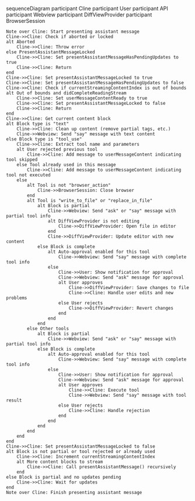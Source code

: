 sequenceDiagram
    participant Cline
    participant User
    participant API
    participant Webview
    participant DiffViewProvider
    participant BrowserSession

    Note over Cline: Start presenting assistant message
    Cline->>Cline: Check if aborted or locked
    alt Aborted
        Cline->>Cline: Throw error
    else PresentAssistantMessageLocked
        Cline->>Cline: Set presentAssistantMessageHasPendingUpdates to true
        Cline->>Cline: Return
    end
    Cline->>Cline: Set presentAssistantMessageLocked to true
    Cline->>Cline: Set presentAssistantMessageHasPendingUpdates to false
    Cline->>Cline: Check if currentStreamingContentIndex is out of bounds
    alt Out of bounds and didCompleteReadingStream
        Cline->>Cline: Set userMessageContentReady to true
        Cline->>Cline: Set presentAssistantMessageLocked to false
        Cline->>Cline: Return
    end
    Cline->>Cline: Get current content block
    alt Block type is "text"
        Cline->>Cline: Clean up content (remove partial tags, etc.)
        Cline->>Webview: Send "say" message with text content
    else Block type is "tool_use"
        Cline->>Cline: Extract tool name and parameters
        alt User rejected previous tool
            Cline->>Cline: Add message to userMessageContent indicating tool skipped
        else Tool already used in this message
            Cline->>Cline: Add message to userMessageContent indicating tool not executed
        else
            alt Tool is not "browser_action"
                Cline->>BrowserSession: Close browser
            end
            alt Tool is "write_to_file" or "replace_in_file"
                alt Block is partial
                    Cline->>Webview: Send "ask" or "say" message with partial tool info
                    alt DiffViewProvider is not editing
                        Cline->>DiffViewProvider: Open file in editor
                    end
                    Cline->>DiffViewProvider: Update editor with new content
                else Block is complete
                    alt Auto-approval enabled for this tool
                        Cline->>Webview: Send "say" message with complete tool info
                    else
                        Cline->>User: Show notification for approval
                        Cline->>Webview: Send "ask" message for approval
                        alt User approves
                            Cline->>DiffViewProvider: Save changes to file
                            Cline->>Cline: Handle user edits and new problems
                        else User rejects
                            Cline->>DiffViewProvider: Revert changes
                        end
                    end
                end
            else Other tools
                alt Block is partial
                    Cline->>Webview: Send "ask" or "say" message with partial tool info
                else Block is complete
                    alt Auto-approval enabled for this tool
                        Cline->>Webview: Send "say" message with complete tool info
                    else
                        Cline->>User: Show notification for approval
                        Cline->>Webview: Send "ask" message for approval
                        alt User approves
                            Cline->>Cline: Execute tool
                            Cline->>Webview: Send "say" message with tool result
                        else User rejects
                            Cline->>Cline: Handle rejection
                        end
                    end
                end
            end
        end
    end
    Cline->>Cline: Set presentAssistantMessageLocked to false
    alt Block is not partial or tool rejected or already used
        Cline->>Cline: Increment currentStreamingContentIndex
        alt More content blocks to stream
            Cline->>Cline: Call presentAssistantMessage() recursively
        end
    else Block is partial and no updates pending
        Cline->>Cline: Wait for updates
    end
    Note over Cline: Finish presenting assistant message